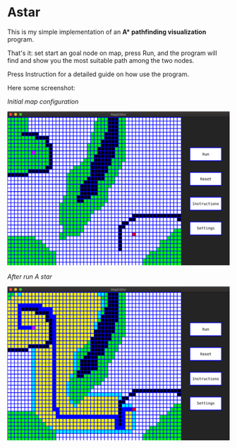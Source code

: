 # Astar
This is my simple implementation of an <strong>A* pathfinding visualization</strong> program.

That's it: set start an goal node on map, press Run, and the program will find and show you 
the most suitable path among the two nodes.

Press Instruction for a detailed guide on how use the program.

Here some screenshot:

<em>Initial map configuration</em>

![Image](./Screenshot/screen1.png)

<em>After run A star</em>
  
![Image1](./Screenshot/screen2.png)
